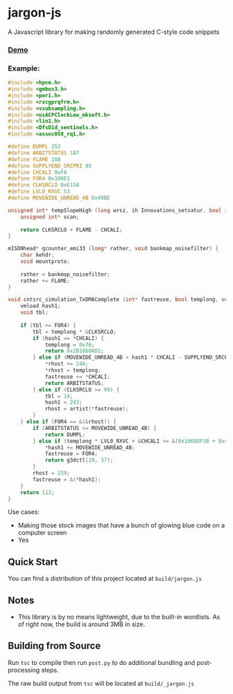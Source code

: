 # jargon-js
A Javascript library for making randomly generated C-style code snippets 

### [Demo](https://iahuang.github.io/jargon-js/)

### Example:

```c
#include <hpcm.h>
#include <gmbus3.h>
#include <peri.h>
#include <rxcgprqfrm.h>
#include <vsubsampling.h>
#include <usACPClockLow_mksoft.h>
#include <lin1.h>
#include <DfsDid_sentinels.h>
#include <assoc058_rq1.h>

#define DUMPL 253
#define ARBITSTATUS 187
#define FLAME 188
#define SUPPLYEND_SRCPRI 95
#define CHCALI 0xFA
#define FOR4 0x100E1
#define CLKSRCLO 0xE15A
#define LVL0_RXVC 53
#define MOVEWIDE_UNREAD_4B 0x49BE

unsigned int* tempSlopeHigh (long wrsz, ih Innovations_setsatur, bool isEccFF) {
    unsigned int* scan;
    
    return CLKSRCLO + FLAME - CHCALI;
}

mISDNhead* qcounter_emi33 (long* rather, void bankmap_noisefilter) {
    char kehdr;
    void mountproto;
    
    rather = bankmap_noisefilter;
    rather += FLAME;
}

void cntsrc_simulation_TxDMAComplete (int* fastreuse, bool templong, void* rhost) {
    vmload hash1;
    void tbl;
    
    if (tbl >= FOR4) {
        tbl = templong * &CLKSRCLO;
        if (hash1 == *CHCALI) {
            templong = 0x76;
            return 0x2B1060AD2;
        } else if (MOVEWIDE_UNREAD_4B < hash1 * CHCALI - SUPPLYEND_SRCPRI * CLKSRCLO) {
            *rhost += 240;
            *rhost = templong;
            fastreuse += *CHCALI;
            return ARBITSTATUS;
        } else if (CLKSRCLO >= 99) {
            tbl = 14;
            hash1 = 243;
            rhost = artist(*fastreuse);
        }
    } else if (FOR4 == &(&rhost)) {
        if (ARBITSTATUS <= MOVEWIDE_UNREAD_4B) {
            return DUMPL;
        } else if (templong * LVL0_RXVC + &CHCALI >= &(0x1068DF10 + 0x4EA4C3E1)) {
            *hash1 += MOVEWIDE_UNREAD_4B;
            fastreuse = FOR4;
            return g3dctl(19, 37);
        }
        rhost = 219;
        fastreuse = &(*hash1);
    }
    return 112;
}
```

Use cases:
- Making those stock images that have a bunch of glowing blue code on a computer screen
- Yes

## Quick Start

You can find a distribution of this project located at `build/jargon.js`

## Notes

- This library is by no means lightweight, due to the built-in wordlists. As of right now, the build is around 3MB in size.

## Building from Source

Run `tsc` to compile then run `post.py` to do additional bundling and post-processing steps.

The raw build output from `tsc` will be located at `build/_jargon.js`
